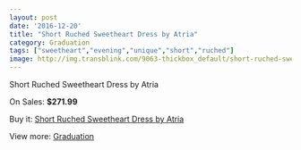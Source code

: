 ```yaml
---
layout: post
date: '2016-12-20'
title: "Short Ruched Sweetheart Dress by Atria"
category: Graduation
tags: ["sweetheart","evening","unique","short","ruched"]
image: http://img.transblink.com/9063-thickbox_default/short-ruched-sweetheart-dress-by-atria.jpg
---
```

Short Ruched Sweetheart Dress by Atria

On Sales: **$271.99**
<a href="https://www.transblink.com/en/graduation/2970-short-ruched-sweetheart-dress-by-atria.html"><amp-img layout="responsive" width="600" height="600" src="//img.transblink.com/9063-thickbox_default/short-ruched-sweetheart-dress-by-atria.jpg" alt="Short Ruched Sweetheart Dress by Atria 0" /></a>
<a href="https://www.transblink.com/en/graduation/2970-short-ruched-sweetheart-dress-by-atria.html"><amp-img layout="responsive" width="600" height="600" src="//img.transblink.com/9065-thickbox_default/short-ruched-sweetheart-dress-by-atria.jpg" alt="Short Ruched Sweetheart Dress by Atria 1" /></a>
<a href="https://www.transblink.com/en/graduation/2970-short-ruched-sweetheart-dress-by-atria.html"><amp-img layout="responsive" width="600" height="600" src="//img.transblink.com/9064-thickbox_default/short-ruched-sweetheart-dress-by-atria.jpg" alt="Short Ruched Sweetheart Dress by Atria 2" /></a>

Buy it: [Short Ruched Sweetheart Dress by Atria](https://www.transblink.com/en/graduation/2970-short-ruched-sweetheart-dress-by-atria.html "Short Ruched Sweetheart Dress by Atria")

View more: [Graduation](https://www.transblink.com/en/7-graduation "Graduation")